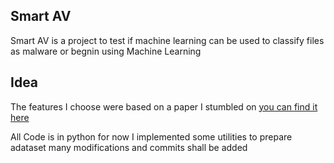 ## Smart AV
Smart AV is a project to test if machine learning can be used
to classify files as malware or begnin using Machine Learning

## Idea
The features I choose were based on a paper I stumbled on 
[ you can find it here](http://2012.infosecsouthwest.com/files/speaker_materials/ISSW2012_Selecting_Features_to_Classify_Malware.pdf)

All Code is in python for now I implemented some utilities to prepare adataset many modifications and commits shall be added


